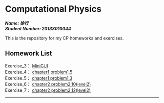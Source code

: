 # Computational Physics
  
***Name:   徐行  
Student Number:   20133010044***  
  
This is the repository for my CP homeworks and exercises.
## Homework List  
Exercise_3：    [MiniGUI](https://github.com/xuhang0/computationalphysics_2013301510044/blob/master/homework_3/README.md)  
Exercise_4：    [chapter1 problem1.5](https://github.com/xuhang0/computationalphysics_2013301510044/tree/master/chapter1/Exercise_4.md)  
Exercise_5：     [chapter1 problem1.3](https://www.zybuluo.com/Canonvar/note/325222)  
Exercise_6：     [chapter2 problem2.10(level2)](https://www.zybuluo.com/Canonvar/note/335208)  
Exercise_7：     [chapter2 problem2.12(level2)](https://www.zybuluo.com/Canonvar/note/339513)

**********
